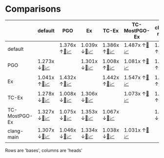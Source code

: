 # Comparisons

|  | default | PGO | Ex | TC-Ex | TC-MostPGO-Ex | clang-main |
| -- | -- | -- | -- | -- | -- | -- |
| default |  | 1.376x ↑[📄](PGO-vs-default.md)[📈](PGO-vs-default.svg) | 1.039x ↓[📄](Ex-vs-default.md)[📈](Ex-vs-default.svg) | 1.386x ↑[📄](TC-Ex-vs-default.md)[📈](TC-Ex-vs-default.svg) | 1.487x ↑[📄](TC-MostPGO-Ex-vs-default.md)[📈](TC-MostPGO-Ex-vs-default.svg) | 1.443x ↑[📄](clang-main-vs-default.md)[📈](clang-main-vs-default.svg) |
| PGO | 1.273x ↓[📄](default-vs-PGO.md)[📈](default-vs-PGO.svg) |  | 1.301x ↓[📄](Ex-vs-PGO.md)[📈](Ex-vs-PGO.svg) | 1.008x ↑[📄](TC-Ex-vs-PGO.md)[📈](TC-Ex-vs-PGO.svg) | 1.081x ↑[📄](TC-MostPGO-Ex-vs-PGO.md)[📈](TC-MostPGO-Ex-vs-PGO.svg) | 1.048x ↑[📄](clang-main-vs-PGO.md)[📈](clang-main-vs-PGO.svg) |
| Ex | 1.041x ↑[📄](default-vs-Ex.md)[📈](default-vs-Ex.svg) | 1.432x ↑[📄](PGO-vs-Ex.md)[📈](PGO-vs-Ex.svg) |  | 1.442x ↑[📄](TC-Ex-vs-Ex.md)[📈](TC-Ex-vs-Ex.svg) | 1.547x ↑[📄](TC-MostPGO-Ex-vs-Ex.md)[📈](TC-MostPGO-Ex-vs-Ex.svg) | 1.502x ↑[📄](clang-main-vs-Ex.md)[📈](clang-main-vs-Ex.svg) |
| TC-Ex | 1.278x ↓[📄](default-vs-TC-Ex.md)[📈](default-vs-TC-Ex.svg) | 1.008x ↓[📄](PGO-vs-TC-Ex.md)[📈](PGO-vs-TC-Ex.svg) | 1.306x ↓[📄](Ex-vs-TC-Ex.md)[📈](Ex-vs-TC-Ex.svg) |  | 1.073x ↑[📄](TC-MostPGO-Ex-vs-TC-Ex.md)[📈](TC-MostPGO-Ex-vs-TC-Ex.svg) | 1.040x ↑[📄](clang-main-vs-TC-Ex.md)[📈](clang-main-vs-TC-Ex.svg) |
| TC-MostPGO-Ex | 1.327x ↓[📄](default-vs-TC-MostPGO-Ex.md)[📈](default-vs-TC-MostPGO-Ex.svg) | 1.075x ↓[📄](PGO-vs-TC-MostPGO-Ex.md)[📈](PGO-vs-TC-MostPGO-Ex.svg) | 1.353x ↓[📄](Ex-vs-TC-MostPGO-Ex.md)[📈](Ex-vs-TC-MostPGO-Ex.svg) | 1.067x ↓[📄](TC-Ex-vs-TC-MostPGO-Ex.md)[📈](TC-Ex-vs-TC-MostPGO-Ex.svg) |  | 1.030x ↓[📄](clang-main-vs-TC-MostPGO-Ex.md)[📈](clang-main-vs-TC-MostPGO-Ex.svg) |
| clang-main | 1.307x ↓[📄](default-vs-clang-main.md)[📈](default-vs-clang-main.svg) | 1.046x ↓[📄](PGO-vs-clang-main.md)[📈](PGO-vs-clang-main.svg) | 1.334x ↓[📄](Ex-vs-clang-main.md)[📈](Ex-vs-clang-main.svg) | 1.038x ↓[📄](TC-Ex-vs-clang-main.md)[📈](TC-Ex-vs-clang-main.svg) | 1.031x ↑[📄](TC-MostPGO-Ex-vs-clang-main.md)[📈](TC-MostPGO-Ex-vs-clang-main.svg) |  |


Rows are 'bases', columns are 'heads'

